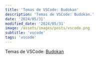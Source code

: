 ```yaml
---
title: 'Temas de VSCode: Budokan'
description: 'Temas de VSCode: Budokan.'
date: '2024/05/31'
modified_date: '2024/05/31'
image: /assets/images/posts/vscode.png
subtitle: 'vscode'
tags: 'vscode'
---
```


Temas de VSCode: [Budokan](https://marketplace.visualstudio.com/items?itemName=matheusfunil.budokan-theme)
